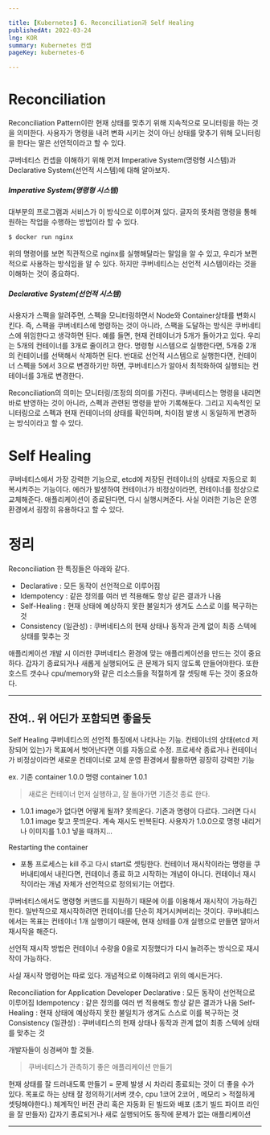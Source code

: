 ```yaml
---

title: [Kubernetes] 6. Reconciliation과 Self Healing
publishedAt: 2022-03-24
lng: KOR
summary: Kubernetes 컨셉
pageKey: kubernetes-6

---
```


# Reconciliation

Reconciliation Pattern이란 현재 상태를 맞추기 위해 지속적으로 모니터링을 하는 것을 의미한다. 사용자가 명령을 내려 변화 시키는 것이 아닌 상태를 맞추기 위해 모니터링을 한다는 말은 선언적이라고 할 수 있다.

쿠버네티스 컨셉을 이해하기 위해 먼저 Imperative System(명령형 시스템)과 Declarative System(선언적 시스템)에 대해 알아보자.

##### Imperative System(명령형 시스템)

대부분의 프로그램과 서비스가 이 방식으로 이루어져 있다. 글자의 뜻처럼 명령을 통해 원하는 작업을 수행하는 방법이라 할 수 있다.

```bash
$ docker run nginx
```

위의 명령어를 보면 직관적으로 nginx를 실행해달라는 말임을 알 수 있고, 우리가 보편적으로 사용하는 방식임을 알 수 있다. 하지만 쿠버네티스는 선언적 시스템이라는 것을 이해하는 것이 중요하다.

##### Declarative System(선언적 시스템)

사용자가 스팩을 알려주면, 스펙을 모니터링하면서 Node와 Container상태를 변화시킨다. 즉, 스팩을 쿠버네티스에 명령하는 것이 아니라, 스팩을 도달하는 방식은 쿠버네티스에 위임한다고 생각하면 된다. 예를 들면, 현재 컨테이너가 5개가 돌아가고 있다. 우리는 5개의 컨테이너를 3개로 줄이려고 한다. 명령형 시스템으로 실행한다면, 5개중 2개의 컨테이너를 선택해서 삭제하면 된다. 반대로 선언적 시스템으로 실행한다면, 컨테이너 스펙을 5에서 3으로 변경하기만 하면, 쿠버네티스가 알아서 최적화하여 실행되는 컨테이너를 3개로 변경한다.

Reconciliation의 의미는 모니터링/조정의 의미를 가진다. 쿠버네티스는 명령을 내리면 바로 반영하는 것이 아니라, 스펙과 관련된 명령을 받아 기록해둔다. 그리고 지속적인 모니터링으로 스펙과 현재 컨테이너의 상태를 확인하며, 차이점 발생 시 동일하게 변경하는 방식이라고 할 수 있다.

# Self Healing

쿠버네티스에서 가장 강력한 기능으로, etcd에 저장된 컨테이너의 상태로 자동으로 회복시켜주는 기능이다. 에러가 발생하여 컨테이너가 비정상이라면, 컨테이너를 정상으로 교체해준다. 애플리케이션이 종료된다면, 다시 실행시켜준다. 사실 이러한 기능은 운영 환경에서 굉장히 유용하다고 할 수 있다.

# 정리

Reconciliation 한 특징들은 아래와 같다.

- Declarative : 모든 동작이 선언적으로 이루어짐
- Idempotency : 같은 정의를 여러 번 적용해도 항상 같은 결과가 나옴
- Self-Healing : 현재 상태에 예상하지 못한 불일치가 생겨도 스스로 이를 복구하는 것
- Consistency (일관성) : 쿠버네티스의 현재 상태나 동작과 관계 없이 최종 스텍에 상태를 맞추는 것

애플리케이션 개발 시 이러한 쿠버네티스 환경에 맞는 애플리케이션을 만드는 것이 중요하다. 갑자기 종료되거나 새롭게 실행되어도 큰 문제가 되지 않도록 만들어야한다. 또한 호스트 갯수나 cpu/memory와 같은 리소스들을 적절하게 잘 셋팅해 두는 것이 중요하다.

---

## 잔여.. 위 어딘가 포함되면 좋을듯

Self Healing
쿠버네티스의 선언적 틍징에서 나타나는 기능. 컨테이너의 상태(etcd 저장되어 있는)가 목표에서 벗어난다면 이를 자동으로 수정.
프로세삭 종료거나 컨테이너가 비정상이라면 새로운 컨테이너로 교체
운영 환경에서 활용하면 굉장히 강력한 기능

ex.
기존 container 1.0.0
명령 container 1.0.1

> 새로은 컨테이너 먼저 실행하고, 잘 돌아가면 기존것 종료 한다.

- 1.0.1 image가 없다면 어떻게 될까? 못띄운다. 기존과 명령이 다르다. 그러면 다시 1.0.1 image 찾고 못띄운다. 계속 재시도 반복된다. 사용자가 1.0.0으로 명령 내리거나 이미지를 1.0.1 넣을 때까지...

Restarting the container

- 포통 프로세스는 kill 주고 다시 start로 셋팅한다.
  컨테이너 재시작이라는 명령을 쿠버내티에서 내린다면, 컨테이너 종료 하고 시작하는 개념이 아니다. 컨테이너 재시작이라는 개념 자체가 선언적으로 정의되기는 어렵다.

쿠버네티스에서도 명령형 커맨드를 지원하기 때문에 이를 이용해서 재시작이 가능하긴한다. 일반적으로 재시작하려면 컨테이너를 단순히 제거시켜버리는 것이다. 쿠버내티스에서는 목표는 컨테이너 1개 실행이기 때문에, 현재 상테를 0개 실행으로 만들면 알아서 재시작을 해준다.

선언적 재시작 방법은 컨테이너 수량을 0을로 지정했다가 다시 늘려주는 방식으로 재시작이 가능하다.

사실 재시작 명령어는 따로 있다. 개념적으로 이해햐려고 위의 예시든거다.

Reconciliation for Application Developer
Declarative : 모든 동작이 선언적으로 이루어짐
Idempotency : 같은 정의를 여러 번 적용해도 항상 같은 결과가 나옴
Self-Healing : 현재 상태에 예상하지 못한 불일치가 생겨도 스스로 이를 복구하는 것
Consistency (일관성) : 쿠버네티스의 현재 상태나 동작과 관계 없이 최종 스텍에 상태를 맞추는 것

개발자들이 싱경써야 할 것들.

> 쿠버네티스가 관측하기 좋은 애플리케이션 만들기

현재 상태를 잘 드러내도록 만들기
= 문제 발생 시 차라리 종료되는 것이 더 좋을 수가 있다.
목표로 하는 상태 잘 정의하기(서버 갯수, cpu 1코어 2코어 , 메모리 > 적절하게 셋팅해야한다.)
체계적인 버전 관리 혹은 자동화 된 빌드와 배포 (초기 빌드 파이프 라인을 잘 만들자)
갑자기 종료되거나 새로 실행되어도 동작에 문제가 없는 애플리케이션

---
